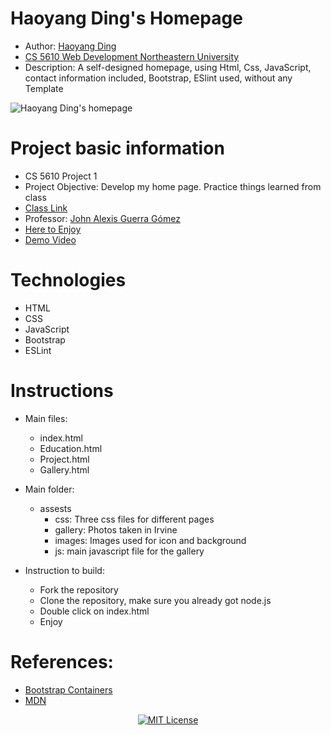 # Haoyang Ding's Homepage
* Author: <a href="https://github.com/KKDJOSEPH">Haoyang Ding</a> 
* <a href="https://johnguerra.co/classes/webDevelopment_spring_2021/">CS 5610 Web Development Northeastern University</a> 
* Description: A self-designed homepage, using Html, Css, JavaScript, contact information included, Bootstrap, ESlint used, without any Template
<img src="ScreenShot.png" alt="Haoyang Ding's homepage"> 

# Project basic information
- CS 5610 Project 1
- Project Objective: Develop my home page. Practice things learned from class
- <a href="https://johnguerra.co/classes/webDevelopment_spring_2021/"> Class Link </a>
- Professor: <a href="https://johnguerra.co/"> John Alexis Guerra Gómez </a>
- <a href="https://kkdjoseph.github.io/Home_Page.github.io/index.html"> Here to Enjoy </a>
- <a href="https://www.youtube.com/watch?v=TEDns9n2nkA&feature=youtu.be"> Demo Video </a>

# Technologies
- HTML
- CSS
- JavaScript
- Bootstrap
- ESLint

# Instructions
- Main files:
  * index.html
  * Education.html
  * Project.html
  * Gallery.html
  
- Main folder:
  * assests
    - css: Three css files for different pages
    - gallery: Photos taken in Irvine
    - images: Images used for icon and background
    - js: main javascript file for the gallery

- Instruction to build:
  * Fork the repository
  * Clone the repository, make sure you already got node.js
  * Double click on index.html
  * Enjoy
  
# References:
  * <a href=https://getbootstrap.com/docs/4.0/layout/overview/>Bootstrap Containers</a> 
  * <a href=https://developer.mozilla.org/en-US/docs/Learn/Getting_started_with_the_web/>MDN</a> 
<p align="center">
    <a href="https://github.com/1042970366/">
        <img src="https://img.shields.io/badge/license-MIT-green" alt="MIT License" />
    </a>
</p>
